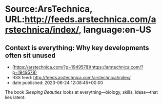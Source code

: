 # Source:ArsTechnica, URL:http://feeds.arstechnica.com/arstechnica/index/, language:en-US

## Context is everything: Why key developments often sit unused
 - [https://arstechnica.com/?p=1949578](https://arstechnica.com/?p=1949578)
 - RSS feed: http://feeds.arstechnica.com/arstechnica/index/
 - date published: 2023-06-24 12:08:45+00:00

The book <em>Sleeping Beauties</em> looks at everything—biology, skills, ideas—that lies latent.


